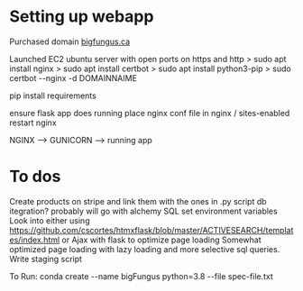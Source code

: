 # Setting up webapp
Purchased domain [bigfungus.ca](https://bigfungus.ca)

Launched EC2 ubuntu server with open ports on https and http
    > sudo apt install nginx
    > sudo apt install certbot
    > sudo apt install python3-pip
    > sudo certbot --nginx -d DOMAINNAIME

pip install requirements

ensure flask app does running
place nginx conf file in nginx / sites-enabled
restart nginx

NGINX --> GUNICORN --> running app

# To dos
Create products on stripe and link them with the ones in .py script
db itegration? probably will go with alchemy SQL
set environment variables
Look into either using https://github.com/cscortes/htmxflask/blob/master/ACTIVESEARCH/templates/index.html or Ajax with flask to optimize page loading
    Somewhat optimized page loading with lazy loading and more selective sql queries.
Write staging script

To Run:
    conda create --name bigFungus python=3.8 --file spec-file.txt